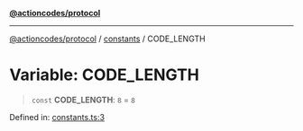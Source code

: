 [**@actioncodes/protocol**](../../README.md)

***

[@actioncodes/protocol](../../modules.md) / [constants](../README.md) / CODE\_LENGTH

# Variable: CODE\_LENGTH

> `const` **CODE\_LENGTH**: `8` = `8`

Defined in: [constants.ts:3](https://github.com/otaprotocol/actioncodes/blob/b4bc06f6d42b5f06660c6f068ac123b4cd9daff7/src/constants.ts#L3)
